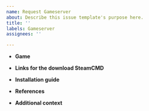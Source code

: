 ```yaml
---
name: Request Gameserver
about: Describe this issue template's purpose here.
title: ''
labels: Gameserver
assignees: ''

---
```


- **Game** 
<!--- INSERT THE GAMESERVER NAME HERE --->

- **Links for the download SteamCMD**
<!--- INSERT THE LINK HERE --->

- **Installation guide**
<!--- INSERT THE LINK HERE --->

- **References**
<!--- HERE TEXT --->

- **Additional context**
<!--- HERE TEXT --->
